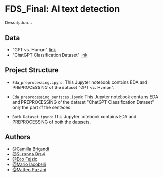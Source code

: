 # FDS_Final: AI text detection

Description...

## Data
- "GPT vs. Human" [link](https://www.kaggle.com/datasets/heleneeriksen/gpt-vs-human-a-corpus-of-research-abstracts)
- "ChatGPT Classification Dataset" [link](https://www.kaggle.com/datasets/mahdimaktabdar/chatgpt-classification-dataset)

## Project Structure

- `Eda_preprocessing.ipynb`: This Jupyter notebook contains EDA and PREPROCESSING of the dataset "GPT vs. Human". 

- `Eda_preprocessing_senteces.ipynb`: This Jupyter notebook contains EDA and PREPROCESSING of the dataset "ChatGPT Classification Dataset" only the part of the senteces.

- `Both_Dataset.ipynb`: This Jupyter notebook contains EDA and PREPROCESSING of both the datasets.

## Authors
- [@Camilla Brigandì](https://github.com/camillabrigandi)
- [@Susanna Bravi](https://github.com/susannabravi)
- [@Edo Fejzic](https://github.com/do3-173)
- [@Mario Iacobelli](https://github.com/Marioiacobelli)
- [@Matteo Pazzini](https://github.com/matteopazzini)
